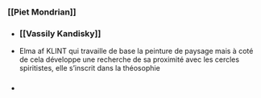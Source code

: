### [[Piet Mondrian]]
- ### [[Vassily Kandisky]]
- Elma af KLINT qui travaille de base la peinture de paysage mais à coté de cela développe une recherche de sa proximité avec les cercles spiritistes, elle s’inscrit dans la théosophie
- ###
  
  [^1]: La sérendipité est le fait de faire par hasard une découverte inattendue qui s'avère ensuite fructueuse, notamment dans le domaine des sciences.
  [^2]: Compositeur peintre et théoricien autrichien qui a posé les fondements de la musique tonale
  [^3]: Une œuvre de tendance abstraite dont la plastique rappelle des formes organiques